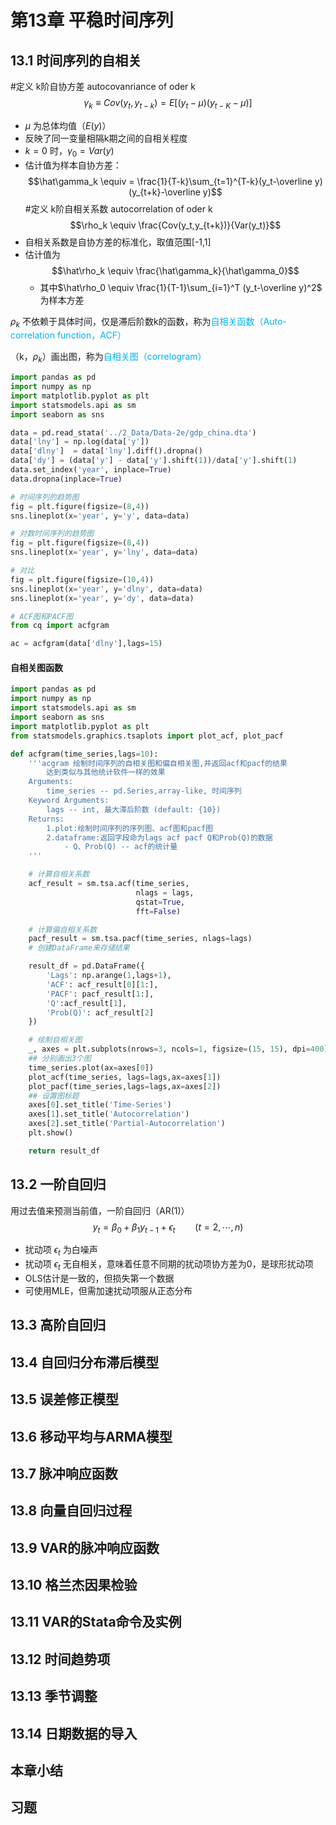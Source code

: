 # 第13章 平稳时间序列
## 13.1 时间序列的自相关

#定义  k阶自协方差
autocovanriance of oder k
$$\gamma_k\equiv Cov(y_t,y_{t-k})=E[(y_t-\mu)(y_{t-K}-\mu)]$$
- $\mu$ 为总体均值（$E(y)$）
- 反映了同一变量相隔k期之间的自相关程度
- $k=0$ 时，$\gamma_0=Var(y)$
- 估计值为样本自协方差：$$\hat\gamma_k \equiv = \frac{1}{T-k}\sum_{t=1}^{T-k}(y_t-\overline y)(y_{t+k}-\overline y)$$
#定义 k阶自相关系数
autocorrelation of oder k
$$\rho_k \equiv \frac{Cov(y_t,y_{t+k})}{Var(y_t)}$$
- 自相关系数是自协方差的标准化，取值范围[-1,1]
- 估计值为 $$\hat\rho_k \equiv \frac{\hat\gamma_k}{\hat\gamma_0}$$
	- 其中$\hat\rho_0 \equiv \frac{1}{T-1}\sum_{i=1}^T (y_t-\overline y)^2$ 为样本方差

$\rho_k$ 不依赖于具体时间，仅是滞后阶数k的函数，称为<span style="color:#00b0f0">自相关函数（Auto-correlation function，ACF）</span>

（k，$\rho_k$）画出图，称为<span style="color:#00b0f0">自相关图（correlogram）</span>

```python
import pandas as pd
import numpy as np
import matplotlib.pyplot as plt
import statsmodels.api as sm
import seaborn as sns

data = pd.read_stata('../2_Data/Data-2e/gdp_china.dta')
data['lny'] = np.log(data['y'])
data['dlny']  = data['lny'].diff().dropna()
data['dy'] = (data['y'] - data['y'].shift(1))/data['y'].shift(1)
data.set_index('year', inplace=True)
data.dropna(inplace=True)  

# 时间序列的趋势图
fig = plt.figure(figsize=(8,4))
sns.lineplot(x='year', y='y', data=data)

# 对数时间序列的趋势图
fig = plt.figure(figsize=(8,4))
sns.lineplot(x='year', y='lny', data=data)

# 对比
fig = plt.figure(figsize=(10,4))
sns.lineplot(x='year', y='dlny', data=data)
sns.lineplot(x='year', y='dy', data=data)

# ACF图和PACF图
from cq import acfgram

ac = acfgram(data['dlny'],lags=15)
```
#### 自相关图函数
```python
import pandas as pd
import numpy as np
import statsmodels.api as sm
import seaborn as sns
import matplotlib.pyplot as plt
from statsmodels.graphics.tsaplots import plot_acf, plot_pacf

def acfgram(time_series,lags=10):
    '''acgram 绘制时间序列的自相关图和偏自相关图,并返回acf和pacf的结果
        达到类似与其他统计软件一样的效果
    Arguments:
        time_series -- pd.Series,array-like, 时间序列
    Keyword Arguments:
        lags -- int, 最大滞后阶数 (default: {10})
    Returns:
        1.plot:绘制时间序列的序列图、acf图和pacf图
        2.dataframe:返回字段命为lags acf pacf Q和Prob(Q)的数据
            - Q、Prob(Q) -- acf的统计量
    '''

    # 计算自相关系数
    acf_result = sm.tsa.acf(time_series,
                            nlags = lags,
                            qstat=True,
                            fft=False)

    # 计算偏自相关系数
    pacf_result = sm.tsa.pacf(time_series, nlags=lags)
    # 创建DataFrame来存储结果

    result_df = pd.DataFrame({
        'Lags': np.arange(1,lags+1),
        'ACF': acf_result[0][1:],
        'PACF': pacf_result[1:],
        'Q':acf_result[1],
        'Prob(Q)': acf_result[2]  
    })

    # 绘制自相关图
    _, axes = plt.subplots(nrows=3, ncols=1, figsize=(15, 15), dpi=400)
    ## 分别画出3个图
    time_series.plot(ax=axes[0])
    plot_acf(time_series, lags=lags,ax=axes[1])
    plot_pacf(time_series,lags=lags,ax=axes[2])
    ## 设置图标题
    axes[0].set_title('Time-Series')
    axes[1].set_title('Autocorrelation')
    axes[2].set_title('Partial-Autocorrelation')
    plt.show()

    return result_df

```
## 13.2 一阶自回归

用过去值来预测当前值，一阶自回归（AR(1)）
$$y_t = \beta_0+\beta_1 y_{t-1}+\epsilon_t \qquad (t=2,\cdots,n) \tag{13.6}$$
- 扰动项 $\epsilon_t$ 为白噪声
- 扰动项 $\epsilon_t$ 无自相关，意味着任意不同期的扰动项协方差为0，是球形扰动项
- OLS估计是一致的，但损失第一个数据
- 可使用MLE，但需加速扰动项服从正态分布


## 13.3 高阶自回归


## 13.4 自回归分布滞后模型


## 13.5 误差修正模型


## 13.6 移动平均与ARMA模型


## 13.7 脉冲响应函数


## 13.8 向量自回归过程


## 13.9 VAR的脉冲响应函数


## 13.10 格兰杰因果检验


## 13.11 VAR的Stata命令及实例


## 13.12 时间趋势项


## 13.13 季节调整


## 13.14 日期数据的导入




## 本章小结

## 习题